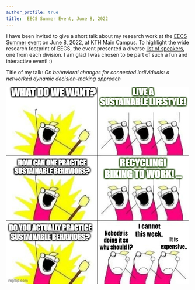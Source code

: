 ```yaml
---
author_profile: true
title:  EECS Summer Event, June 8, 2022
---
```



I have been invited to give a short talk about my research work at the [EECS Summer event](https://www.kth.se/eecs-summerevent-2022) on June 8, 2022, at KTH Main Campus.
To highlight the wide research footprint of EECS, the event presented a diverse [list of speakers](https://www.kth.se/eecs-summerevent-2022/standarddept/speakers-2022-1.1158933), one from each division. I am glad I was chosen to be part of such a fun and interactive event! :)


Title of my talk: *On behavioral changes for connected individuals: a networked dynamic decision-making approach*

![meme-environment](../assets/meme-environment.jpg)
